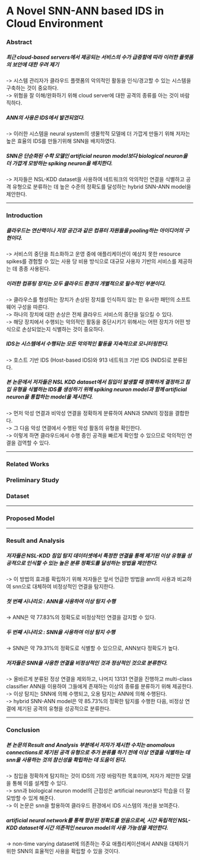 # A Novel SNN-ANN based IDS in Cloud Environment
### Abstract  
##### 최근 cloud-based servers에서 제공되는 서비스의 수가 급증함에 따라 이러한 플랫폼의 보안에 대한 우려 제기  
-> 시스템 관리자가 클라우드 플랫폼의 악의적인 활동을 인식/경고할 수 있는 시스템을 구축하는 것이 중요하다.  
-> 위협을 잘 이해/완화하기 위해 cloud server에 대한 공격의 종류를 아는 것이 바람직하다.   
##### ANN의 사용은 IDS에서 발견되었다.  
-> 이러한 시스템을 neural system의 생물학적 모델에 더 가깝게 만들기 위해 저자는 높은 효율의 IDS를 만들기위해 SNN을 배치하였다.  
##### SNN은 단순화된 수학 모델인 artificial neuron model보다 biological neuron을 더 가깝게 모방하는 spiking neuron을 배치한다.  
-> 저자들은 NSL-KDD dataset을 사용하여 네트워크의 악의적인 연결을 식별하고 공격 유형으로 분류하는 데 높은 수준의 정확도를 달성하는 hybrid SNN-ANN model을 제안한다.  
***
### Introduction  
##### 클라우드는 연산력이나 저장 공간과 같은 컴퓨터 자원들을 pooling하는 아이디어의 구현이다.  
-> 서비스의 중단을 최소화하고 운영 중에 애플리케이션이 예상치 못한 resource spikes를 경험할 수 있는 사용 당 비용 방식으로 대규모 사용자 기반의 서비스를 제공하는 데 종종 사용된다.  
##### 이러한 컴퓨팅 장치는 모두 클라우드 환경의 개별적으로 필수적인 부분이다.  
-> 클라우스를 형성하는 장치가 손상된 장치를 인식하지 않는 한 유사한 패턴의 소프트웨어 구성을 따른다.  
-> 하나의 장치에 대한 손상은 전체 클라우드 서비스의 중단을 일으킬 수 있다.  
-> 해당 장치에서 수행되는 악의적인 활동을 중단시키기 위해서는 어떤 장치가 어떤 방식으로 손상되었는지 식별하는 것이 중요하다.  
##### IDS는 시스템에서 수행되는 모든 악의적인 활동을 지속적으로 모니터링한다.  
-> 호스트 기반 IDS (Host-based IDS)와 913 네트워크 기반 IDS (NIDS)로 분류된다.  
##### 본 논문에서 저자들은 NSL KDD dataset에서 침입이 발생할 때 정확하게 결정하고 침입 유형을 식별하는 IDS를 생성하기 위해 spiking neuron model과 함께 artificial neuron을 통합하는 model을 제시한다.  
-> 먼저 악성 연결과 비악성 연결을 정확하게 분류하여 ANN과 SNN의 장점을 결합한다.  
-> 그 다음 악성 연결에서 수행된 악성 활동의 유형을 확인한다.  
-> 이렇게 하면 클라우드에서 수행 중인 공격을 빠르게 확인할 수 있으므로 악의적인 연결을 검역할 수 있다.
***
### Related Works  
### Preliminary Study  
### Dataset  
***
### Proposed Model  
***
### Result and Analysis  
##### 저자들은 NSL-KDD 침입 탐지 데이터셋에서 특정한 연결을 통해 제기된 이상 유형을 성공적으로 인식할 수 있는 높은 분류 정확도를 달성하는 방법을 제안한다.  
-> 이 방법의 효과를 확립하기 위해 저자들은 앞서 언급한 방법을 ann의 사용과 비교하여 snn으로 대체하여 비정상적인 연결을 탐지한다.  
##### 첫 번째 시나리오 : ANN을 사용하여 이상 탐지 수행  
-> ANN은 약 77.83%의 정확도로 비정상적인 연결을 감지할 수 있다.  
##### 두 번째 시나리오 : SNN을 사용하여 이상 탐지 수행  
-> SNN은 약 79.31%의 정확도로 식별할 수 있으므로, ANN보다 정확도가 높다.  
##### 저자들은 SNN을 사용한 연결을 비정상적인 것과 정상적인 것으로 분류한다.  
-> 올바르게 분류된 정상 연결을 제외하고, 나머지 13131 연결을 진행하고 multi-class classifier ANN을 이용하여 그들에게 존재하는 이상의 종류를 분류하기 위해 제공한다.  
-> 이상 탐지는 SNN에 의해 수행되고, 오용 탐지는 ANN에 의해 수행된다.  
-> hybrid SNN-ANN model은 약 85.73%의 정확한 탐지를 수행한 다음, 비정상 연결에 제기된 공격의 유형을 성공적으로 분류한다.  
***
### Conclusion  
##### 본 논문의 Result and Analysis 부분에서 저자가 제시한 수치는 anomalous connections로 제기된 공격 유형으로 추가 분류를 하기 전에 이상 연결을 식별하는 데 snn을 사용하는 것의 참신성을 확립하는 데 도움이 된다.  
-> 침입을 정확하게 탐지하는 것이 IDS의 가장 바람직한 목표이며, 저자가 제안한 모델을 통해 이를 설계할 수 있다.  
-> snn과 biological neuron model의 근접성은 artificial neuron보다 학습을 더 잘 모방할 수 있게 해준다.  
-> 이 논문은 snn을 할용하여 클라우드 환경에서 IDS 시스템의 개선을 보여준다.  
##### artificial neural network를 통해 향상된 정확도를 얻음으로써, 시간 독립적인 NSL-KDD dataset에 시간 의존적인 neuron model의 사용 가능성을 제안한다.  
-> non-time varying dataset에 의존하는 주요 애플리케이션에서 ANN을 대체하기 위한 SNN의 효율적인 사용을 확립할 수 있을 것이다.
